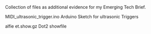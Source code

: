 Collection of files as additional evidence for my Emerging Tech Brief.

MIDI_ultrasonic_trigger.ino Arduino Sketch for ultrasonic Triggers

alfie et.show.gz Dot2 showfile
